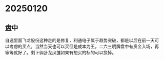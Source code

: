 # 20250120



## 盘中

自选里面飞龙股份这种走的是修复，利通电子属于趋势突破，都是以后在前一天可以考虑的买点，当然当天也可以买但是成本为王。二六三明牌盘中有资金入场，再等等就好了。剩下俩卧龙凤雏如果有想买的标的可以换掉。
